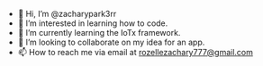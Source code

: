 - 👋 Hi, I’m @zacharypark3rr
- 👀 I’m interested in learning how to code. 
- 🌱 I’m currently learning the IoTx framework. 
- 💞️ I’m looking to collaborate on my idea for an app. 
- 📫 How to reach me via email at rozellezachary777@gmail.com

<!---
zacharypark3rr/zacharypark3rr is a ✨ special ✨ repository because its `README.md` (this file) appears on your GitHub profile.
You can click the Preview link to take a look at your changes.
--->
